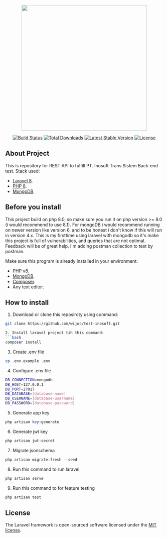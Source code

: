 <p align="center"><a href="https://laravel.com" target="_blank"><img src="https://raw.githubusercontent.com/laravel/art/master/logo-lockup/5%20SVG/2%20CMYK/1%20Full%20Color/laravel-logolockup-cmyk-red.svg" width="400"></a></p>

<p align="center">
<a href="https://travis-ci.org/laravel/framework"><img src="https://travis-ci.org/laravel/framework.svg" alt="Build Status"></a>
<a href="https://packagist.org/packages/laravel/framework"><img src="https://img.shields.io/packagist/dt/laravel/framework" alt="Total Downloads"></a>
<a href="https://packagist.org/packages/laravel/framework"><img src="https://img.shields.io/packagist/v/laravel/framework" alt="Latest Stable Version"></a>
<a href="https://packagist.org/packages/laravel/framework"><img src="https://img.shields.io/packagist/l/laravel/framework" alt="License"></a>
</p>

## About Project

This is repository for REST API to fulfill PT. Inosoft Trans Sistem Back-end test. Stack used:

- [Laravel 8](https://laravel.com).
- [PHP 8](https://php.com).
- [MongoDB](https://mongodb.com).

## Before you install

This project build on php 8.0, so make sure you run it on php version >= 8.0 (i would recommend to use 8.1).
For mongoDB i would recommend running on newer version like version 6, and to be honest i don't know if this will run in version 4.x.
This is my firsttime using laravel with mongodb so it's make this project is full of vulnerabilities, and queries that are not optimal. Feedback will be of great help.
i'm adding postman collection to test by postman.

Make sure this program is already installed in your environment:
- [PHP v8](https://php.com).
- [MongoDB](https://mongodb.com).
- [Composer](https://getcomposer.org/).
- Any text editor.

## How to install

1. Download or clone this reposiroty using command:
```bash
git clone https://github.com/wijoc/test-inosoft.git

2. Install laravel project tih this command:
```bash
composer install
```

3. Create .env file
```bash
cp .env.example .env
```

4. Configure .env file
```bash
DB_CONNECTION=mongodb
DB_HOST=127.0.0.1
DB_PORT=27017
DB_DATABASE=[database-name]
DB_USERNAME=[database-username]
DB_PASSWORD=[database-password]
```

5. Generate app key
```php
php artisan key:generate
```

6. Generate jwt key
```php
php artisan jwt:secret
```

7. Migrate jsonschema
```php
php artisan migrate:fresh --seed
```

8. Run this command to run laravel
```php
php artisan serve
```
9. Run this command to for feature testing
```php
php artisan test
```

## License

The Laravel framework is open-sourced software licensed under the [MIT license](https://opensource.org/licenses/MIT).